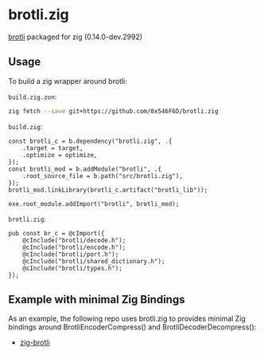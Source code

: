 # brotli.zig

[brotli](https://github.com/google/brotli) packaged for zig (0.14.0-dev.2992)

## Usage

To build a zig wrapper around brotli:

`build.zig.zon`:

```sh
zig fetch --save git+https://github.com/0x546F6D/brotli.zig
```

`build.zig`:

```zig
const brotli_c = b.dependency("brotli.zig", .{
    .target = target,
    .optimize = optimize,
});
const brotli_mod = b.addModule("brotli", .{
    .root_source_file = b.path("src/brotli.zig"),
});
brotli_mod.linkLibrary(brotli_c.artifact("brotli_lib"));

exe.root_module.addImport("brotli", brotli_mod);
```

`brotli.zig`:

```zig
pub const br_c = @cImport({
    @cInclude("brotli/decode.h");
    @cInclude("brotli/encode.h");
    @cInclude("brotli/port.h");
    @cInclude("brotli/shared_dictionary.h");
    @cInclude("brotli/types.h");
});
```

## Example with minimal Zig Bindings

As an example, the following repo uses brotli.zig to provides minimal Zig bindings around BrotliEncoderCompress() and BrotliDecoderDecompress():

- [zig-brotli](https://github.com/0x546F6D/zig-brotli)
